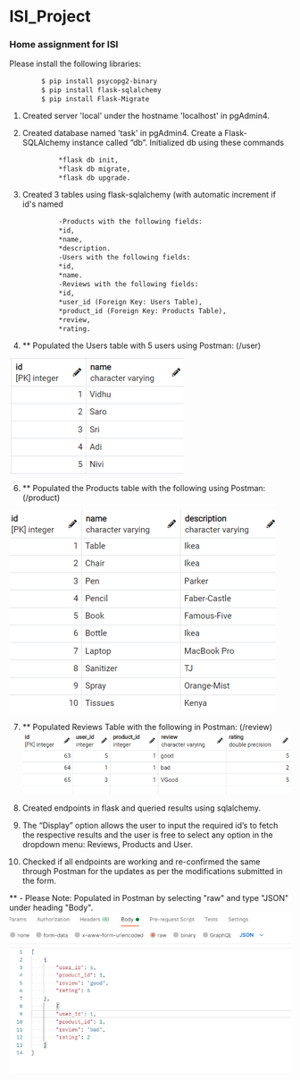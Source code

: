 ﻿
# ISI_Project
### Home assignment for ISI

Please install the following libraries:
			
		    $ pip install psycopg2-binary  
		    $ pip install flask-sqlalchemy  
		    $ pip install Flask-Migrate

1. Created server 'local' under the hostname 'localhost' in pgAdmin4.
2. Created database named 'task' in pgAdmin4.
Create a Flask-SQLAlchemy instance called “db”.
Initialized db using these commands 

				*flask db init, 
				*flask db migrate, 
				*flask db upgrade.
	
3. Created 3 tables using flask-sqlalchemy (with automatic increment if id's named

				-Products with the following fields: 
				*id, 
				*name, 
				*description.
				-Users with the following fields: 
				*id, 
				*name.
				-Reviews with the following fields: 
				*id, 
				*user_id (Foreign Key: Users Table), 
				*product_id (Foreign Key: Products Table),
				*review, 
				*rating.

5. ** Populated the Users table with 5 users using Postman: (/user) 

 ![alt text](https://github.com/vidhubala-selvaraj/ISI_Project/blob/main/screenshots/4.png)


6. ** Populated the Products table with the following using Postman: (/product) 

 ![alt text](https://github.com/vidhubala-selvaraj/ISI_Project/blob/main/screenshots/5.png)
 
7. ** Populated Reviews Table with the following in Postman: (/review) 
 ![alt text](https://github.com/vidhubala-selvaraj/ISI_Project/blob/main/screenshots/6.png)
 
8. Created endpoints in flask and queried results using sqlalchemy.
9. The “Display” option allows the user to input the required id’s to fetch the respective results and the user is free to select any option in the dropdown menu: Reviews, Products and User.
10. Checked if all endpoints are working and re-confirmed the same through Postman for the updates as per the modifications submitted in the form.

** - Please Note: Populated in Postman by selecting "raw" and type "JSON" under heading "Body".
![alt text](https://github.com/vidhubala-selvaraj/ISI_Project/blob/main/screenshots/postman.png)
